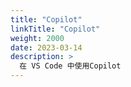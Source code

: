 ```yaml
---
title: "Copilot"
linkTitle: "Copilot"
weight: 2000
date: 2023-03-14
description: >
  在 VS Code 中使用Copilot
---
```



